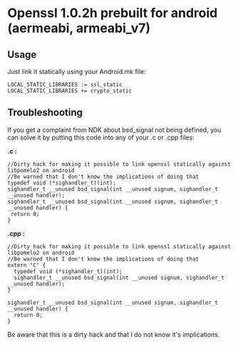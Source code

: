 # Openssl 1.0.2h prebuilt for android (aermeabi, armeabi_v7)

## Usage

Just link it statically using your Android.mk file:
```
LOCAL_STATIC_LIBRARIES := ssl_static
LOCAL_STATIC_LIBRARIES += crypto_static
```
## Troubleshooting

If you get a complaint from NDK about bsd_signal not being defined, you can solve it by putting this code into any of your .c or .cpp files:

**.c :**
 ```
//Dirty hack for making it possible to link openssl statically against libpomelo2 on android
//Be warned that I don't know the implications of doing that
typedef void (*sighandler_t)(int);
sighandler_t __unused bsd_signal(int __unused signum, sighandler_t __unused handler);
sighandler_t __unused bsd_signal(int __unused signum, sighandler_t __unused handler) {
  return 0;
}
```
**.cpp :** 
```
//Dirty hack for making it possible to link openssl statically against libpomelo2 on android
//Be warned that I don't know the implications of doing that
extern "C" {
  typedef void (*sighandler_t)(int);
  sighandler_t __unused bsd_signal(int __unused signum, sighandler_t __unused handler);
}

sighandler_t __unused bsd_signal(int __unused signum, sighandler_t __unused handler) {
  return 0;
}
```
Be aware that this is a dirty hack and that I do not know it's implications.
